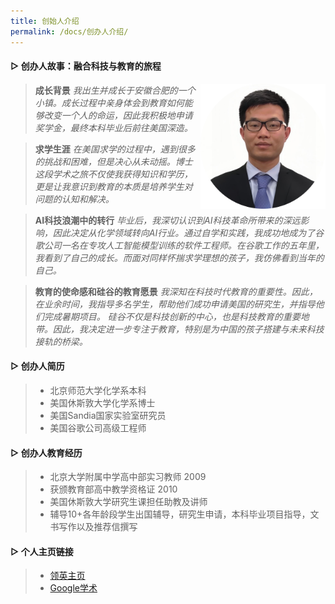 ```yaml
---
title: 创始人介绍
permalink: /docs/创办人介绍/
---
```


####  ▷ 创办人故事：融合科技与教育的旅程

<img align=right src="/img/fangming.png" width="200px" />

> **成长背景**
> *我出生并成长于安徽合肥的一个小镇。成长过程中亲身体会到教育如何能够改变一个人的命运，因此我积极地申请奖学金，最终本科毕业后前往美国深造。*

> **求学生涯**
> *在美国求学的过程中，遇到很多的挑战和困难，但是决心从未动摇。博士这段学术之旅不仅使我获得知识和学历，更是让我意识到教育的本质是培养学生对问题的认知和解决。*

> **AI科技浪潮中的转行**
> *毕业后，我深切认识到AI科技革命所带来的深远影响，因此决定从化学领域转向AI行业。通过自学和实践，我成功地成为了谷歌公司一名在专攻人工智能模型训练的软件工程师。在谷歌工作的五年里，我看到了自己的成长。而面对同样怀揣求学理想的孩子，我仿佛看到当年的自己。*

> **教育的使命感和硅谷的教育愿景**
> *我深知在科技时代教育的重要性。因此，在业余时间，我指导多名学生，帮助他们成功申请美国的研究生，并指导他们完成暑期项目。*
> *硅谷不仅是科技创新的中心，也是科技教育的重要地带。因此，我决定进一步专注于教育，特别是为中国的孩子搭建与未来科技接轨的桥梁。*

####  ▷ 创办人简历

> * 北京师范大学化学系本科 
> * 美国休斯敦大学化学系博士 
> * 美国Sandia国家实验室研究员 
> * 美国谷歌公司高级工程师 

####  ▷ 创办人教育经历

> * 北京大学附属中学高中部实习教师 2009
> * 获颁教育部高中教学资格证 2010
> * 美国休斯敦大学研究生课担任助教及讲师
> * 辅导10+各年龄段学生出国辅导，研究生申请，本科毕业项目指导，文书写作以及推荐信撰写

####  ▷ 个人主页链接
> * [领英主页](https://www.linkedin.com/in/mingsandia/)
> * [Google学术](https://scholar.google.com/citations?user=TRroB7MAAAAJ&hl=en)
